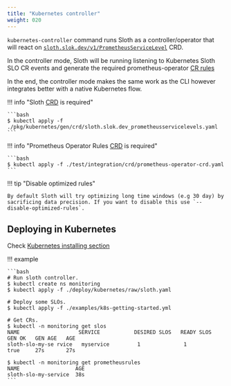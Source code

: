```yaml
---
title: "Kubernetes controller"
weight: 020
---
```


`kubernetes-controller` command runs Sloth as a controller/operator that will react on [`sloth.slok.dev/v1/PrometheusServiceLevel`][sloth-crd] CRD.

In the controller mode, Sloth will be running listening to Kubernetes Sloth SLO CR events and generate the required prometheus-operator [CR rules][prom-op-rules]

In the end, the controller mode makes the same work as the CLI however integrates better with a native Kubernetes flow.

!!! info "Sloth [CRD][sloth-crd] is required"

    ```bash
    $ kubectl apply -f ./pkg/kubernetes/gen/crd/sloth.slok.dev_prometheusservicelevels.yaml
    ```

!!! info "Prometheus Operator Rules [CRD][prom-op-rules] is required"

    ```bash
    $ kubectl apply -f ./test/integration/crd/prometheus-operator-crd.yaml
    ```

!!! tip "Disable optimized rules"

    By default Sloth will try optimizing long time windows (e.g 30 day) by sacrificing data precision. If you want to disable this use `--disable-optimized-rules`.  

## Deploying in Kubernetes

Check [Kubernetes installing section](../introduction/install.md#kubernetes)

!!! example

    ```bash
    # Run sloth controller.
    $ kubectl create ns monitoring
    $ kubectl apply -f ./deploy/kubernetes/raw/sloth.yaml

    # Deploy some SLOs.
    $ kubectl apply -f ./examples/k8s-getting-started.yml

    # Get CRs.
    $ kubectl -n monitoring get slos
    NAME                   SERVICE           DESIRED SLOS   READY SLOS   GEN OK   GEN AGE   AGE
    sloth-slo-my-se rvice   myservice         1              1            true     27s       27s

    $ kubectl -n monitoring get prometheusrules
    NAME                  AGE
    sloth-slo-my-service  38s
    ```

[sloth-crd]: https://raw.githubusercontent.com/slok/sloth/main/pkg/kubernetes/gen/crd/sloth.slok.dev_prometheusservicelevels.yaml
[prom-op-rules]: https://github.com/prometheus-operator/kube-prometheus/blob/main/manifests/setup/0prometheusruleCustomResourceDefinition.yaml
